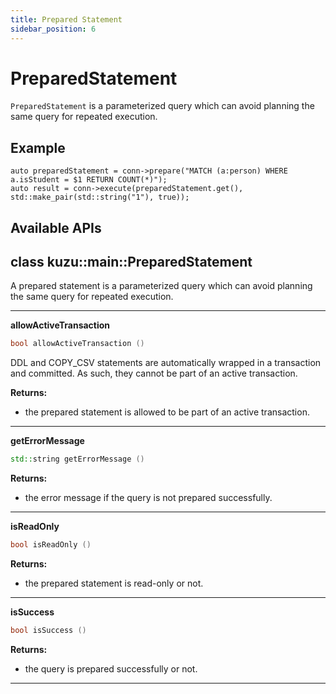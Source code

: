 ```yaml
---
title: Prepared Statement
sidebar_position: 6
---
```


# PreparedStatement
`PreparedStatement` is a parameterized query which can avoid planning the same query for repeated execution.  

## Example
```
auto preparedStatement = conn->prepare("MATCH (a:person) WHERE a.isStudent = $1 RETURN COUNT(*)");
auto result = conn->execute(preparedStatement.get(), std::make_pair(std::string("1"), true));
```

## Available APIs

## class kuzu::main::PreparedStatement

A prepared statement is a parameterized query which can avoid planning the same query for repeated execution.  

---
**allowActiveTransaction**

```c++
bool allowActiveTransaction ()
```
DDL and COPY_CSV statements are automatically wrapped in a transaction and committed. As such, they cannot be part of an active transaction. 

**Returns:**
- the prepared statement is allowed to be part of an active transaction. 

---
**getErrorMessage**

```c++
std::string getErrorMessage ()
```

**Returns:**
- the error message if the query is not prepared successfully. 

---
**isReadOnly**

```c++
bool isReadOnly ()
```

**Returns:**
- the prepared statement is read-only or not. 

---
**isSuccess**

```c++
bool isSuccess ()
```

**Returns:**
- the query is prepared successfully or not. 

---
